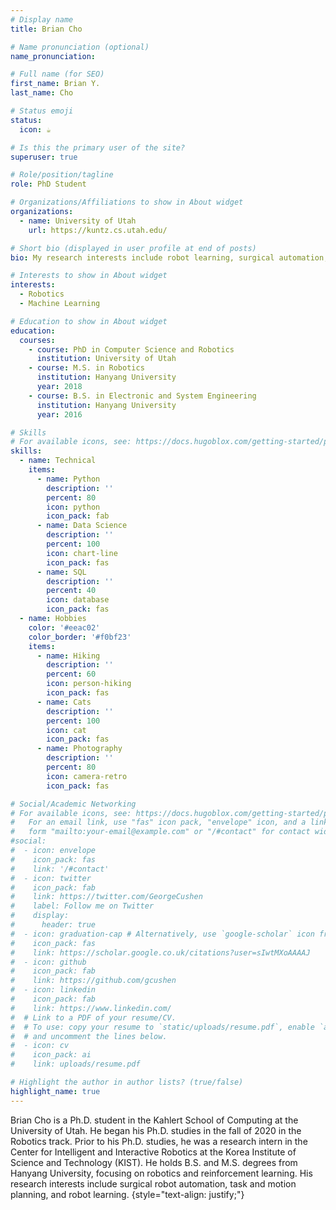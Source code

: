 ```yaml
---
# Display name
title: Brian Cho

# Name pronunciation (optional)
name_pronunciation: 

# Full name (for SEO)
first_name: Brian Y.
last_name: Cho

# Status emoji
status:
  icon: ☕️

# Is this the primary user of the site?
superuser: true

# Role/position/tagline
role: PhD Student

# Organizations/Affiliations to show in About widget
organizations:
  - name: University of Utah
    url: https://kuntz.cs.utah.edu/

# Short bio (displayed in user profile at end of posts)
bio: My research interests include robot learning, surgical automation, autonomous system, machine learning.

# Interests to show in About widget
interests:
  - Robotics
  - Machine Learning 

# Education to show in About widget
education:
  courses:
    - course: PhD in Computer Science and Robotics
      institution: University of Utah
    - course: M.S. in Robotics
      institution: Hanyang University
      year: 2018
    - course: B.S. in Electronic and System Engineering
      institution: Hanyang University 
      year: 2016

# Skills
# For available icons, see: https://docs.hugoblox.com/getting-started/page-builder/#icons
skills:
  - name: Technical
    items:
      - name: Python
        description: ''
        percent: 80
        icon: python
        icon_pack: fab
      - name: Data Science
        description: ''
        percent: 100
        icon: chart-line
        icon_pack: fas
      - name: SQL
        description: ''
        percent: 40
        icon: database
        icon_pack: fas
  - name: Hobbies
    color: '#eeac02'
    color_border: '#f0bf23'
    items:
      - name: Hiking
        description: ''
        percent: 60
        icon: person-hiking
        icon_pack: fas
      - name: Cats
        description: ''
        percent: 100
        icon: cat
        icon_pack: fas
      - name: Photography
        description: ''
        percent: 80
        icon: camera-retro
        icon_pack: fas

# Social/Academic Networking
# For available icons, see: https://docs.hugoblox.com/getting-started/page-builder/#icons
#   For an email link, use "fas" icon pack, "envelope" icon, and a link in the
#   form "mailto:your-email@example.com" or "/#contact" for contact widget.
#social:
#  - icon: envelope
#    icon_pack: fas
#    link: '/#contact'
#  - icon: twitter
#    icon_pack: fab
#    link: https://twitter.com/GeorgeCushen
#    label: Follow me on Twitter
#    display:
#      header: true
#  - icon: graduation-cap # Alternatively, use `google-scholar` icon from `ai` icon pack
#    icon_pack: fas
#    link: https://scholar.google.co.uk/citations?user=sIwtMXoAAAAJ
#  - icon: github
#    icon_pack: fab
#    link: https://github.com/gcushen
#  - icon: linkedin
#    icon_pack: fab
#    link: https://www.linkedin.com/
#  # Link to a PDF of your resume/CV.
#  # To use: copy your resume to `static/uploads/resume.pdf`, enable `ai` icons in `params.yaml`,
#  # and uncomment the lines below.
#  - icon: cv
#    icon_pack: ai
#    link: uploads/resume.pdf

# Highlight the author in author lists? (true/false)
highlight_name: true
---
```

Brian Cho is a Ph.D. student in the Kahlert School of Computing at the University of Utah. He began his Ph.D. studies in the fall of 2020 in the Robotics track. Prior to his Ph.D. studies, he was a research intern in the Center for Intelligent and Interactive Robotics at the Korea Institute of Science and Technology (KIST). He holds B.S. and M.S. degrees from Hanyang University, focusing on robotics and reinforcement learning. His research interests include surgical robot automation, task and motion planning, and robot learning.
{style="text-align: justify;"}

